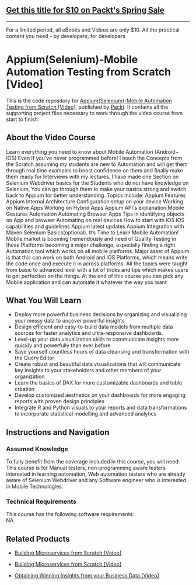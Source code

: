 ## [Get this title for $10 on Packt's Spring Sale](https://www.packt.com/V10337?utm_source=github&utm_medium=packt-github-repo&utm_campaign=spring_10_dollar_2022)
-----
For a limited period, all eBooks and Videos are only $10. All the practical content you need \- by developers, for developers

# Appium(Selenium)-Mobile Automation Testing from Scratch [Video]
This is the code repository for [Appium(Selenium)-Mobile Automation Testing from Scratch [Video]](https://www.packtpub.com/big-data-and-business-intelligence/obtaining-winning-insights-your-business-data-video?utm_source=github&utm_medium=repository&utm_campaign=9781789954449), published by [Packt](https://www.packtpub.com/?utm_source=github). It contains all the supporting project files necessary to work through the video course from start to finish.
## About the Video Course
Learn everything you need to know about Mobile Automation (Android+ IOS) Even If you’ve never programmed before! I teach the Concepts from the Scratch assuming my students are new to Automation and will get them through real time examples to boost confidence on them and finally make them ready for Interviews with my lectures. I have made one Section on Selenium Webdriver basics for the Students who do not have knowledge on Selenium, You can go through them to make your basics strong and switch back to Appium for better understanding. Topics Include: Appium Features Appium Internal Architecture Configuration setup on your device Working on Native Apps Working on Hybrid Apps Appium API's explanation Mobile Gestures Automation Automating Browser Apps Tips in identifying objects on App and browser Automating on real devices How to start with IOS IOS capabilities and guidelines Appium latest updates Appium Integration with Maven Selenium Basics(optional). It’s Time to Learn Mobile Automation! Mobile market is booming tremendously and need of Quality Testing in these Platforms becoming a major challenge, especially finding a right Automation tool which works on all mobile platforms. Major asset of Appium is that this can work on both Android and IOS Platforms, which means write the code once and execute it in across platforms. All the topics were taught from basic to advanced level with a lot of tricks and tips which makes users to get perfection on the things. At the end of this course you can pick any Mobile application and can automate it whatever the way you want

<H2>What You Will Learn</H2>
<DIV class=book-info-will-learn-text>
<UL>
<LI>Deploy more powerful business decisions by organizing and visualizing your messy data to uncover powerful insights 
<LI>Design efficient and easy-to-build data models from multiple data sources for faster analytics and ultra-responsive dashboards. 
<LI>Level-up your data visualization skills to communicate insights more quickly and powerfully than ever before 
<LI>Save yourself countless hours of data cleansing and transformation with the Query Editor 
<LI>Create robust and beautiful data visualizations that will communicate key insights to your stakeholders and other members of your organization 
<LI>Learn the basics of DAX for more customizable dashboards and table creation 
<LI>Develop customized aesthetics on your dashboards for more engaging reports with proven design principles 
<LI>Integrate R and Python visuals to your reports and data transformations to incorporate statistical modelling and advanced analytics </LI></UL></DIV>

## Instructions and Navigation
### Assumed Knowledge
To fully benefit from the coverage included in this course, you will need:<br/>
This course is for Manual testers, non-programming aware testers interested in learning automation, Web automation testers who are already aware of Selenium Webdriver and any Software engineer who is interested in Mobile Technologies.
### Technical Requirements
This course has the following software requirements:<br/>
NA

## Related Products
* [Building Microservices from Scratch [Video]](https://www.packtpub.com/big-data-and-business-intelligence/obtaining-winning-insights-your-business-data-video?utm_source=github&utm_medium=repository&utm_campaign=9781789954449)

* [Building Microservices from Scratch [Video]](https://www.packtpub.com/big-data-and-business-intelligence/obtaining-winning-insights-your-business-data-video?utm_source=github&utm_medium=repository&utm_campaign=9781789954449)

* [Obtaining Winning Insights from your Business Data [Video]](https://www.packtpub.com/big-data-and-business-intelligence/obtaining-winning-insights-your-business-data-video?utm_source=github&utm_medium=repository&utm_campaign=9781789954449)

